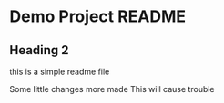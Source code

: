 # Demo Project README
## Heading 2
this is a simple readme file

Some little changes more made
This will cause trouble